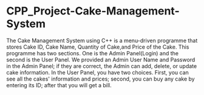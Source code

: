 # CPP_Project-Cake-Management-System
The Cake Management System using C++ is a menu-driven programme that stores Cake ID, Cake Name, Quantity of Cake,and Price of the Cake. This programme has two sections. One is the Admin Panel(Login) and the second is the User Panel.  We provided an Admin User Name and Password in the Admin Panel; if they are correct, the Admin can add, delete, or update cake information.  In the User Panel, you have two choices. First, you can see all the cakes' information and prices; second, you can buy any cake by entering its ID; after that  you will get a bill.

